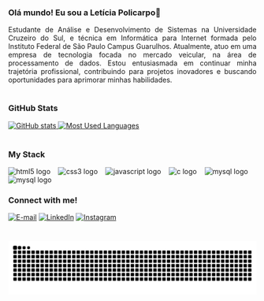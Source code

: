 ### Olá mundo! Eu sou a Letícia Policarpo👋

<p align="justify">Estudante de Análise e Desenvolvimento de Sistemas na Universidade Cruzeiro do Sul, e técnica em Informática para Internet formada pelo Instituto Federal de São Paulo Campus Guarulhos. Atualmente, atuo em uma empresa de tecnologia focada no mercado veicular, na área de processamento de dados. Estou entusiasmada em continuar minha trajetória profissional, contribuindo para projetos inovadores e buscando oportunidades para aprimorar minhas habilidades.


#
<div align="left">
  <h3>GitHub Stats</h3>
  <a href="https://github.com/leticiaplcp">
    <img height="140em" src="https://github-readme-stats.vercel.app/api?username=leticiaplcp&show_icons=true&theme=tokyonight&include_all_commits=true&count_private=true&bg_color=000&title_color=9400D3&text_color=FFF&border_radius=3&border_color=9400D3&icon_color=BF6DE2" alt="GitHub stats">
    <img height="140em" src="https://github-readme-stats.vercel.app/api/top-langs/?username=leticiaplcp&layout=compact&langs_count=7&theme=tokyonight&bg_color=000&title_color=9400D3&text_color=8B8B8B&border_radius=3&border_color=9400D3&count_private=true" alt="Most Used Languages">
  </a>
</div>


<div style="display: inline_block"><br>

<h3 align="left">My Stack</h3>

<div align="left">
  <img src="https://cdn.jsdelivr.net/gh/devicons/devicon/icons/html5/html5-original.svg" height="25" alt="html5 logo"  />
  <img width="8" />
  <img src="https://cdn.jsdelivr.net/gh/devicons/devicon/icons/css3/css3-original.svg" height="25" alt="css3 logo"  />
  <img width="8" />
  <img src="https://cdn.jsdelivr.net/gh/devicons/devicon/icons/javascript/javascript-plain.svg" height="25" alt="javascript logo"  />
  <img width="8" />
  <img src="https://cdn.jsdelivr.net/gh/devicons/devicon/icons/c/c-original.svg" height="25" alt="c logo"  />
  <img width="8" />
  <img src="https://cdn.jsdelivr.net/gh/devicons/devicon/icons/mysql/mysql-original.svg" height="25" alt="mysql logo"  />
  <img width="8" />
  <img src="https://cdn.jsdelivr.net/gh/devicons/devicon/icons/php/php-plain.svg" height="27" alt="mysql logo"  />
  <img width="8" />
</div>



<img align="right" alt="" height="190px" src="./src/study.gif">

<h3 align="left">Connect with me!</h3>

[![E-mail](https://img.shields.io/badge/-Email-000?style=for-the-badge&logo=microsoft-outlook&logoColor=9400D3&color:FFF)](mailto:lpolicarpopereira@gmail.com)
[![LinkedIn](https://img.shields.io/badge/-LinkedIn-000?style=for-the-badge&logo=linkedin&logoColor=9400D3&color:FFF)](https://www.linkedin.com/in/leticiaplcp)
[![Instagram](https://img.shields.io/badge/-Instagram-000?style=for-the-badge&logo=instagram&logoColor=9400D3&color:FFF)](https://www.instagram.com/leticiaplcp/)


#
<picture align="center">
  <source media="(prefers-color-scheme: dark)" srcset="https://raw.githubusercontent.com/leticiaplcp/leticiaplcp/output/github-contribution-grid-snake-dark.svg">
  <source media="(prefers-color-scheme: light)" srcset="https://raw.githubusercontent.com/leticiaplcp/leticiaplcp/output/github-contribution-grid-snake-dark.svg">
  <img align="center" alt="github contribution grid snake animation" src="https://raw.githubusercontent.com/leticiaplcp/leticiaplcp/output/github-contribution-grid-snake.svg">
</picture>



